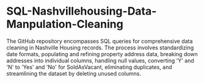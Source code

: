 # SQL-Nashvillehousing-Data-Manpulation-Cleaning
The GitHub repository encompasses SQL queries for comprehensive data cleaning in Nashville Housing records. The process involves standardizing date formats, populating and refining property address data, breaking down addresses into individual columns, handling null values, converting 'Y' and 'N' to 'Yes' and 'No' for SoldAsVacant, eliminating duplicates, and streamlining the dataset by deleting unused columns.
